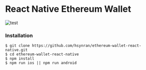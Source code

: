 # React Native Ethereum Wallet


![test](https://i.imgur.com/J16xiRy.png)

### Installation 

```
$ git clone https://github.com/hsynran/ethereum-wallet-react-native.git
$ cd ethereum-wallet-react-native
$ npm install
$ npm run ios || npm run android
```
